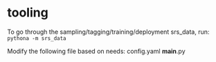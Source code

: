 # tooling

To go through the sampling/tagging/training/deployment srs_data, run:
`pythona -m srs_data`

Modify the following file based on needs:
config.yaml
__main__.py

